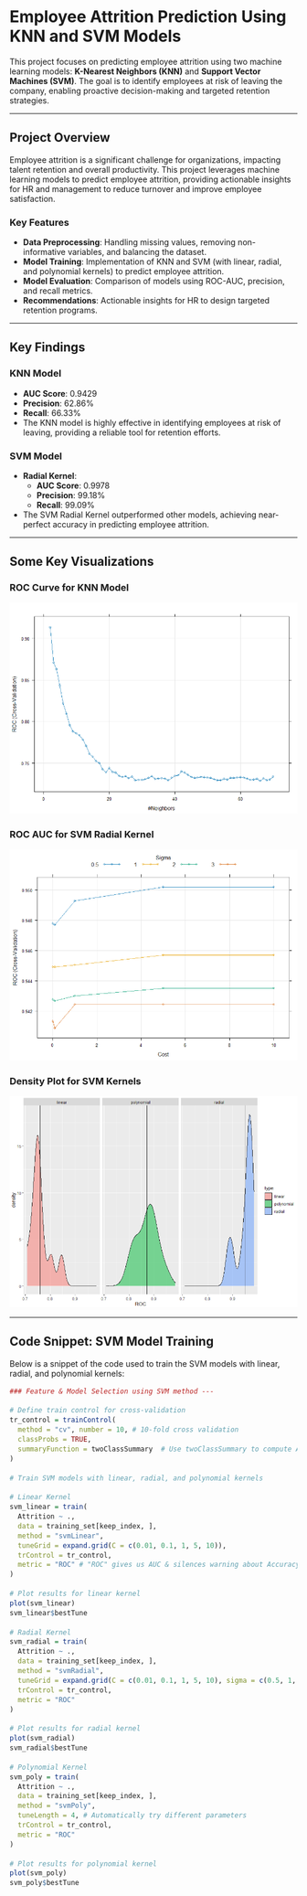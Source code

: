 # Employee Attrition Prediction Using KNN and SVM Models

This project focuses on predicting employee attrition using two machine learning models: **K-Nearest Neighbors (KNN)** and **Support Vector Machines (SVM)**. The goal is to identify employees at risk of leaving the company, enabling proactive decision-making and targeted retention strategies.

---

## **Project Overview**

Employee attrition is a significant challenge for organizations, impacting talent retention and overall productivity. This project leverages machine learning models to predict employee attrition, providing actionable insights for HR and management to reduce turnover and improve employee satisfaction.

### **Key Features**
- **Data Preprocessing**: Handling missing values, removing non-informative variables, and balancing the dataset.
- **Model Training**: Implementation of KNN and SVM (with linear, radial, and polynomial kernels) to predict employee attrition.
- **Model Evaluation**: Comparison of models using ROC-AUC, precision, and recall metrics.
- **Recommendations**: Actionable insights for HR to design targeted retention programs.

---

## **Key Findings**

### **KNN Model**
- **AUC Score**: 0.9429
- **Precision**: 62.86%
- **Recall**: 66.33%
- The KNN model is highly effective in identifying employees at risk of leaving, providing a reliable tool for retention efforts.

### **SVM Model**
- **Radial Kernel**:
  - **AUC Score**: 0.9978
  - **Precision**: 99.18%
  - **Recall**: 99.09%
- The SVM Radial Kernel outperformed other models, achieving near-perfect accuracy in predicting employee attrition.

---


## Some Key Visualizations
### ROC Curve for KNN Model
![ROC Curve for KNN Mode](images/KNN.png)

###  ROC AUC for SVM Radial Kernel
![ ROC AUC for SVM Radial Kernel](images/SVMRadial.png)

### Density Plot for SVM Kernels
![Density Plot for SVM Kernel](images/svm.png)

---

## **Code Snippet: SVM Model Training**

Below is a snippet of the code used to train the SVM models with linear, radial, and polynomial kernels:

```R
### Feature & Model Selection using SVM method ---

# Define train control for cross-validation
tr_control = trainControl(
  method = "cv", number = 10, # 10-fold cross validation
  classProbs = TRUE,  
  summaryFunction = twoClassSummary  # Use twoClassSummary to compute AUC
)

# Train SVM models with linear, radial, and polynomial kernels

# Linear Kernel
svm_linear = train(
  Attrition ~ .,
  data = training_set[keep_index, ],
  method = "svmLinear",
  tuneGrid = expand.grid(C = c(0.01, 0.1, 1, 5, 10)),
  trControl = tr_control,
  metric = "ROC" # "ROC" gives us AUC & silences warning about Accuracy
)

# Plot results for linear kernel
plot(svm_linear)
svm_linear$bestTune

# Radial Kernel
svm_radial = train(
  Attrition ~ .,
  data = training_set[keep_index, ],
  method = "svmRadial",
  tuneGrid = expand.grid(C = c(0.01, 0.1, 1, 5, 10), sigma = c(0.5, 1, 2, 3)),
  trControl = tr_control,
  metric = "ROC"
)

# Plot results for radial kernel
plot(svm_radial)
svm_radial$bestTune

# Polynomial Kernel
svm_poly = train(
  Attrition ~ .,
  data = training_set[keep_index, ],
  method = "svmPoly",
  tuneLength = 4, # Automatically try different parameters
  trControl = tr_control,
  metric = "ROC"
)

# Plot results for polynomial kernel
plot(svm_poly)
svm_poly$bestTune
